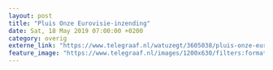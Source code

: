 ```yaml
---
layout: post
title: "Pluis Onze Eurovisie-inzending"
date: Sat, 18 May 2019 07:00:00 +0200
category: overig
externe_link: "https://www.telegraaf.nl/watuzegt/3605038/pluis-onze-eurovisie-inzending"
feature_image: "https://www.telegraaf.nl/images/1200x630/filters:format(jpeg):quality(80)/cdn-kiosk-api.telegraaf.nl/13745e3c-78ac-11e9-8ba1-02d2fb1aa1d7.jpg"
---
```



